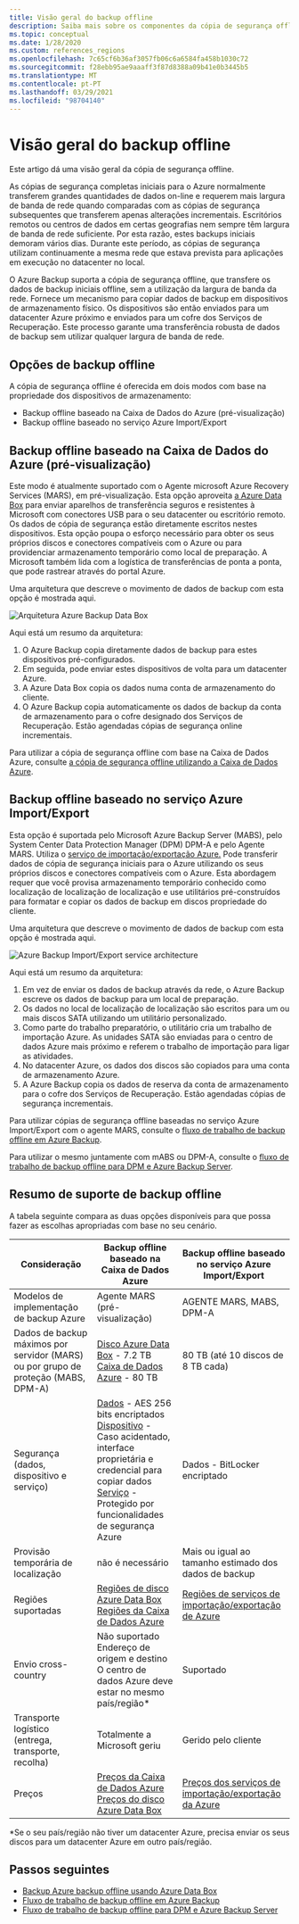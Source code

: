 ```yaml
---
title: Visão geral do backup offline
description: Saiba mais sobre os componentes da cópia de segurança offline. Incluem cópias de segurança offline baseadas na Caixa de Dados Azure e cópias de segurança offline baseadas no serviço Azure Import/Export.
ms.topic: conceptual
ms.date: 1/28/2020
ms.custom: references_regions
ms.openlocfilehash: 7c65cf6b36af3057fb06c6a6584fa458b1030c72
ms.sourcegitcommit: f28ebb95ae9aaaff3f87d8388a09b41e0b3445b5
ms.translationtype: MT
ms.contentlocale: pt-PT
ms.lasthandoff: 03/29/2021
ms.locfileid: "98704140"
---
```

# <a name="overview-of-offline-backup"></a>Visão geral do backup offline

Este artigo dá uma visão geral da cópia de segurança offline.

As cópias de segurança completas iniciais para o Azure normalmente transferem grandes quantidades de dados on-line e requerem mais largura de banda de rede quando comparadas com as cópias de segurança subsequentes que transferem apenas alterações incrementais. Escritórios remotos ou centros de dados em certas geografias nem sempre têm largura de banda de rede suficiente. Por esta razão, estes backups iniciais demoram vários dias. Durante este período, as cópias de segurança utilizam continuamente a mesma rede que estava prevista para aplicações em execução no datacenter no local.

O Azure Backup suporta a cópia de segurança offline, que transfere os dados de backup iniciais offline, sem a utilização da largura de banda da rede. Fornece um mecanismo para copiar dados de backup em dispositivos de armazenamento físico. Os dispositivos são então enviados para um datacenter Azure próximo e enviados para um cofre dos Serviços de Recuperação. Este processo garante uma transferência robusta de dados de backup sem utilizar qualquer largura de banda de rede.

## <a name="offline-backup-options"></a>Opções de backup offline

A cópia de segurança offline é oferecida em dois modos com base na propriedade dos dispositivos de armazenamento:

- Backup offline baseado na Caixa de Dados do Azure (pré-visualização)
- Backup offline baseado no serviço Azure Import/Export

## <a name="offline-backup-based-on-azure-data-box-preview"></a>Backup offline baseado na Caixa de Dados do Azure (pré-visualização)

Este modo é atualmente suportado com o Agente microsoft Azure Recovery Services (MARS), em pré-visualização. Esta opção aproveita [a Azure Data Box](https://azure.microsoft.com/services/databox/) para enviar aparelhos de transferência seguros e resistentes à Microsoft com conectores USB para o seu datacenter ou escritório remoto. Os dados de cópia de segurança estão diretamente escritos nestes dispositivos. Esta opção poupa o esforço necessário para obter os seus próprios discos e conectores compatíveis com o Azure ou para providenciar armazenamento temporário como local de preparação. A Microsoft também lida com a logística de transferências de ponta a ponta, que pode rastrear através do portal Azure.

Uma arquitetura que descreve o movimento de dados de backup com esta opção é mostrada aqui.

![Arquitetura Azure Backup Data Box](./media/offline-backup-overview/azure-backup-databox-architecture.png)

Aqui está um resumo da arquitetura:

1. O Azure Backup copia diretamente dados de backup para estes dispositivos pré-configurados.
2. Em seguida, pode enviar estes dispositivos de volta para um datacenter Azure.
3. A Azure Data Box copia os dados numa conta de armazenamento do cliente.
4. O Azure Backup copia automaticamente os dados de backup da conta de armazenamento para o cofre designado dos Serviços de Recuperação. Estão agendadas cópias de segurança online incrementais.

Para utilizar a cópia de segurança offline com base na Caixa de Dados Azure, consulte [a cópia de segurança offline utilizando a Caixa de Dados Azure](offline-backup-azure-data-box.md).

## <a name="offline-backup-based-on-the-azure-importexport-service"></a>Backup offline baseado no serviço Azure Import/Export

Esta opção é suportada pelo Microsoft Azure Backup Server (MABS), pelo System Center Data Protection Manager (DPM) DPM-A e pelo Agente MARS. Utiliza o [serviço de importação/exportação Azure.](../import-export/storage-import-export-service.md) Pode transferir dados de cópia de segurança iniciais para o Azure utilizando os seus próprios discos e conectores compatíveis com o Azure. Esta abordagem requer que você provisa armazenamento temporário conhecido como localização de localização de localização e use utilitários pré-construídos para formatar e copiar os dados de backup em discos propriedade do cliente.

Uma arquitetura que descreve o movimento de dados de backup com esta opção é mostrada aqui.

![Azure Backup Import/Export service architecture](./media/offline-backup-overview/azure-backup-import-export.png)

Aqui está um resumo da arquitetura:

1. Em vez de enviar os dados de backup através da rede, o Azure Backup escreve os dados de backup para um local de preparação.
2. Os dados no local de localização de localização são escritos para um ou mais discos SATA utilizando um utilitário personalizado.
3. Como parte do trabalho preparatório, o utilitário cria um trabalho de importação Azure. As unidades SATA são enviadas para o centro de dados Azure mais próximo e referem o trabalho de importação para ligar as atividades.
4. No datacenter Azure, os dados dos discos são copiados para uma conta de armazenamento Azure.
5. A Azure Backup copia os dados de reserva da conta de armazenamento para o cofre dos Serviços de Recuperação. Estão agendadas cópias de segurança incrementais.

Para utilizar cópias de segurança offline baseadas no serviço Azure Import/Export com o agente MARS, consulte o [fluxo de trabalho de backup offline em Azure Backup](./backup-azure-backup-import-export.md).

Para utilizar o mesmo juntamente com mABS ou DPM-A, consulte o [fluxo de trabalho de backup offline para DPM e Azure Backup Server](./backup-azure-backup-server-import-export.md).

## <a name="offline-backup-support-summary"></a>Resumo de suporte de backup offline

A tabela seguinte compara as duas opções disponíveis para que possa fazer as escolhas apropriadas com base no seu cenário.

| **Consideração**                                            | **Backup offline baseado na Caixa de Dados Azure**                     | **Backup offline baseado no serviço Azure Import/Export**                |
| ------------------------------------------------------------ | ------------------------------------------------------------ | ------------------------------------------------------------ |
| Modelos de implementação de backup Azure                              | Agente MARS (pré-visualização)                                              | AGENTE MARS, MABS, DPM-A                                           |
| Dados de backup máximos por servidor (MARS) ou por grupo de proteção (MABS, DPM-A) | [Disco Azure Data Box](../databox/data-box-disk-overview.md) - 7.2 TB <br> [Caixa de Dados Azure](../databox/data-box-overview.md) - 80 TB       | 80 TB (até 10 discos de 8 TB cada)                          |
| Segurança (dados, dispositivo e serviço)                           | [Dados](../databox/data-box-security.md#data-box-data-protection) - AES 256 bits encriptados <br> [Dispositivo](../databox/data-box-security.md#data-box-device-protection) - Caso acidentado, interface proprietária e credencial para copiar dados <br> [Serviço](../databox/data-box-security.md#data-box-service-protection) - Protegido por funcionalidades de segurança Azure | Dados - BitLocker encriptado                                 |
| Provisão temporária de localização                     | não é necessário                                                | Mais ou igual ao tamanho estimado dos dados de backup        |
| Regiões suportadas                                           | [Regiões de disco Azure Data Box](../databox/data-box-disk-overview.md#region-availability) <br> [Regiões da Caixa de Dados Azure](../databox/data-box-disk-overview.md#region-availability) | [Regiões de serviços de importação/exportação de Azure](../import-export/storage-import-export-service.md#region-availability) |
| Envio cross-country                                     | Não suportado  <br>    Endereço de origem e destino O centro de dados Azure deve estar no mesmo país/região* | Suportado                                                    |
| Transporte logístico (entrega, transporte, recolha)           | Totalmente a Microsoft geriu                                     | Gerido pelo cliente                                            |
| Preços                                                      | [Preços da Caixa de Dados Azure](https://azure.microsoft.com/pricing/details/databox/) <br> [Preços do disco Azure Data Box](https://azure.microsoft.com/pricing/details/databox/disk/) | [Preços dos serviços de importação/exportação da Azure](https://azure.microsoft.com/pricing/details/storage-import-export/) |

*Se o seu país/região não tiver um datacenter Azure, precisa enviar os seus discos para um datacenter Azure em outro país/região.

## <a name="next-steps"></a>Passos seguintes

- [Backup Azure backup offline usando Azure Data Box](offline-backup-azure-data-box.md#backup-data-size-and-supported-data-box-skus)
- [Fluxo de trabalho de backup offline em Azure Backup](backup-azure-backup-import-export.md)
- [Fluxo de trabalho de backup offline para DPM e Azure Backup Server](backup-azure-backup-server-import-export.md)
